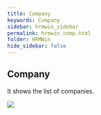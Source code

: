 ```yaml
---
title: Company
keywords: Company
sidebar: hrmwin_sidebar
permalink: hrmwin_comp.html
folder: HRMWin   
hide_sidebar: false
---
```


## Company

It shows the list of companies.

![](http://docs.risersoft.com/hrmnirvana/ImagesExt/image8_214.jpg)
